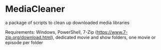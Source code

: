 # MediaCleaner
a package of scripts to clean up downloaded media libraries

Requirements: Windows, PowerShell, 7-Zip (https://www.7-zip.org/download.html), dedicated movie and show folders, one movie or episode per folder

